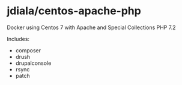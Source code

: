 # jdiala/centos-apache-php
Docker using Centos 7 with Apache and Special Collections PHP 7.2

Includes:
- composer
- drush
- drupalconsole
- rsync
- patch
